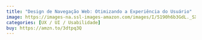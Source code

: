 ```yaml
---
title: "Design de Navegação Web: Otimizando a Experiência do Usuário"
image: https://images-na.ssl-images-amazon.com/images/I/5190h6b3GdL._SX347_BO1,204,203,200_.jpg
categories: [UX / UI / Usabilidade]
buy: https://amzn.to/3dtpq3Q
---
```

